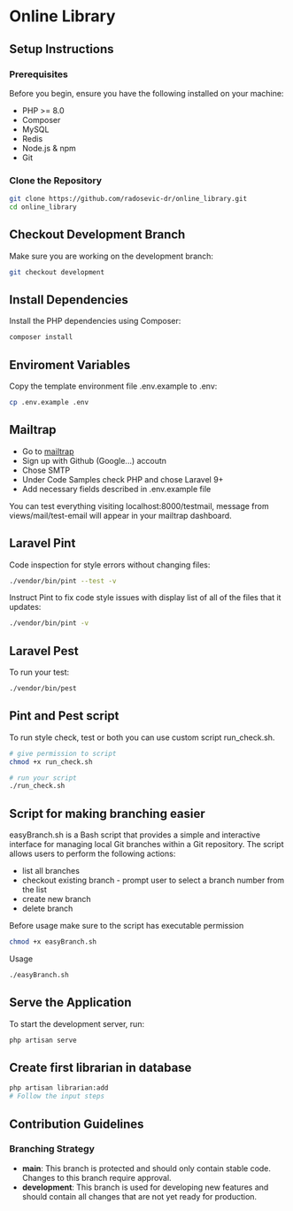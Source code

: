 # Online Library

## Setup Instructions

### Prerequisites

Before you begin, ensure you have the following installed on your machine:
- PHP >= 8.0
- Composer
- MySQL
- Redis
- Node.js & npm
- Git

### Clone the Repository

```bash
git clone https://github.com/radosevic-dr/online_library.git
cd online_library
```

## Checkout Development Branch

Make sure you are working on the development branch:

```bash
git checkout development
```

## Install Dependencies

Install the PHP dependencies using Composer:

```bash
composer install
```

## Enviroment Variables

Copy the template environment file .env.example to .env:

```bash
cp .env.example .env
```

## Mailtrap

- Go to [mailtrap](https://mailtrap.io)
- Sign up with Github (Google...) accoutn
- Chose SMTP
- Under Code Samples check PHP and chose Laravel 9+
- Add necessary fields described in .env.example file

You can test everything visiting localhost:8000/testmail, message from views/mail/test-email will appear in your mailtrap dashboard.

## Laravel Pint

Code inspection for style errors without changing files:

```bash
./vendor/bin/pint --test -v
```

Instruct Pint to fix code style issues with display list of all of the files that it updates:

```bash
./vendor/bin/pint -v
```

## Laravel Pest

To run your test:

```bash
./vendor/bin/pest
```

## Pint and Pest script

To run style check, test or both you can use custom script run_check.sh.

```bash
# give permission to script
chmod +x run_check.sh

# run your script
./run_check.sh
```

## Script for making branching easier

easyBranch.sh is a Bash script that provides a simple and interactive interface for managing local Git branches within a Git repository. The script allows users to perform the following actions:

- list all branches
- checkout existing branch - prompt user to select a branch number from the list
- create new branch
- delete branch

Before usage make sure to the script has executable permission

```bash
chmod +x easyBranch.sh
```

Usage

```bash
./easyBranch.sh
```

## Serve the Application

To start the development server, run:

```bash
php artisan serve
```

## Create first librarian in database

```bash
php artisan librarian:add
# Follow the input steps
```

## Contribution Guidelines

### Branching Strategy

- **main**: This branch is protected and should only contain stable code. Changes to this branch require approval.
- **development**: This branch is used for developing new features and should contain all changes that are not yet ready for production.
